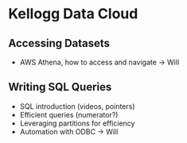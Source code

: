 # Kellogg Data Cloud

## Accessing Datasets

- AWS Athena, how to access and navigate -> Will

## Writing SQL Queries

- SQL introduction (videos, pointers)
- Efficient queries (numerator?)
- Leveraging partitions for efficiency
- Automation with ODBC -> Will

##
